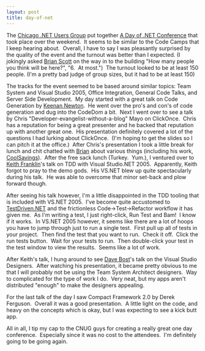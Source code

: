 ```yaml
---
layout: post
title: day-of-net
---
```

The [Chicago .NET Users Group](http://www.cnug.org/Default.aspx) put
together [A Day of .NET
Conference](http://www.cnug.org/Default.aspx?tabid=33) that took place
over the weekend.  It seems to be similar to the Code Camps that I keep
hearing about.  Overall, I have to say I was pleasantly surprised by the
quality of the event and the turnout was better than I expected. (I
jokingly asked [Brian Scott](http://blogs.geekdojo.net/brian) on the
way in to the building "How many people you think will be here?", "6. 
At most.")  The turnout looked to be at least 150 people. (I'm a pretty
bad judge of group sizes, but it had to be at least 150)

The tracks for the event seemed to be based around similar topics: Team
System and Visual Studio 2005, Office Integration, General Code Talks,
and Server Side Development.  My day started with a great talk on Code
Generation by [Keenan
Newton](http://www.dotnetjunkies.com/weblog/knewton).  He went over the
pro's and con's of code generation and dug into the CodeDom a bit. 
Next I went over to see a talk by Chris
"Developer-evangelist-without-a-blog" Mayo on ClickOnce.  Chris has a
reputation for being a great presenter and he backed that reputation up
with another great one.  His presentation definitely covered a lot of
the questions I had lurking about ClickOnce.  (I'm hoping to get the
slides so I can pitch it at the office.)  After Chris's presentation I
took a little break for lunch and chit chatted with
[Brian](http://blogs.geekdojo.net/brian) about various things (including
his work, [CoolSavings](http://www.coolsavings.com/)).  After the free
sack lunch (Turkey.  Yum.), I ventured over to [Keith
Franklin](http://blog.magenic.com/keithf/)'s talk on TDD with Visual
Studio.NET 2005.  Apparently, Keith forgot to pray to the demo gods. 
His VS.NET blew up quite spectacularly during his talk.  He was able to
overcome that minor set-back and plow forward though. 

After seeing his talk however, I'm a little disappointed in the TDD
tooling that is included with VS.NET 2005.  I've become quite accustomed
to
[TestDriven.NET](http://www.testdriven.net/Default.aspx?ReferrerId=3937) and
the frictionless Code-\>Test-\>Refactor workflow it has given me.  As
I'm writing a test, I just right-click, Run Test and Bam!  I know if it
works.  In VS.NET 2005 however, it seems like there are a lot of hoops
you have to jump through just to run a single test.  First pull up all
of tests in your project.  Then find the test that you want to run. 
Check it off.  Click the run tests button.  Wait for your tests to run. 
Then double-click your test in the test window to view the results. 
Seems like a lot of work.

After Keith's talk, I hung around to see [Dave
Bost](http://davebost.com/blog/)'s talk on the Visual Studio Designers. 
After watching his presentation, it became pretty obvious to me that I
will probably not be using the Team System Architect designers.  Way to
complicated for the type of work I do.  Very neat, but my apps aren't
distributed "enough" to make the designers appealing.

For the last talk of the day I saw Compact Framework 2.0 by Derek
Ferguson.  Overall it was a good presentation.  A little light on the
code, and heavy on the concepts which is okay, but I was expecting to
see a kick butt app.

All in all, I tip my cap to the CNUG guys for creating a really great
one day conference.  Especially since it was no cost to the attendees. 
I'm definitely going to be going again.

